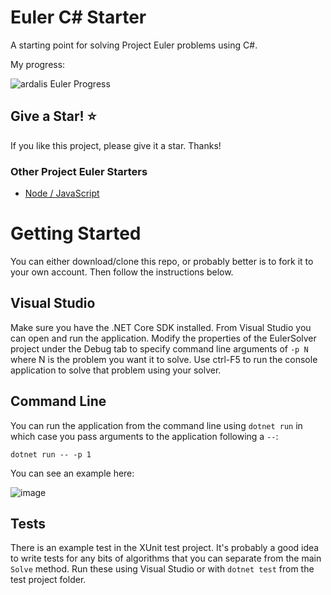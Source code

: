 # Euler C# Starter

A starting point for solving Project Euler problems using C#.

My progress:

![ardalis Euler Progress](https://projecteuler.net/profile/ardalis.png)

## Give a Star! :star:

If you like this project, please give it a star. Thanks!

### Other Project Euler Starters

- [Node / JavaScript](https://github.com/ardalis/EulerNodeStarter)

# Getting Started

You can either download/clone this repo, or probably better is to fork it to your own account. Then follow the instructions below.

## Visual Studio

Make sure you have the .NET Core SDK installed. From Visual Studio you can open and run the application. Modify the properties of the EulerSolver project under the Debug tab to specify command line arguments of `-p N` where N is the problem you want it to solve. Use ctrl-F5 to run the console application to solve that problem using your solver.

## Command Line

You can run the application from the command line using `dotnet run` in which case you pass arguments to the application following a `--`:

```
dotnet run -- -p 1
```

You can see an example here:

![image](https://user-images.githubusercontent.com/782127/51941449-9de32180-23e2-11e9-9671-93a1fe3e25d7.png)

## Tests

There is an example test in the XUnit test project. It's probably a good idea to write tests for any bits of algorithms that you can separate from the main `Solve` method. Run these using Visual Studio or with `dotnet test` from the test project folder.


